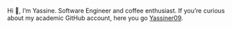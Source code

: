 Hi 👋, I’m Yassine.
Software Engineer and coffee enthusiast.
If you’re curious about my academic GitHub account, here you go [Yassiner09](https://github.com/Yassiner09).
<!---
elhyassine/elhyassine is a ✨ special ✨ repository because its `README.md` (this file) appears on your GitHub profile.
You can click the Preview link to take a look at your changes.
--->
